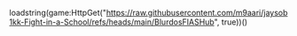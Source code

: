 loadstring(game:HttpGet("https://raw.githubusercontent.com/m9aari/jaysob1kk-Fight-in-a-School/refs/heads/main/BlurdosFIASHub", true))()
